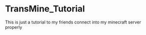 # TransMine_Tutorial
This is just a tutorial to my friends connect into my minecraft server properly
